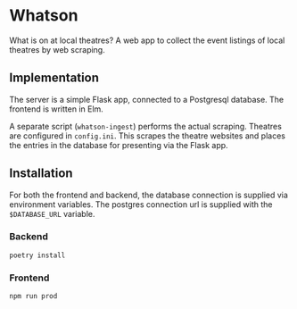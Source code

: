 # Whatson

What is on at local theatres?  A web app to collect the event listings of local
theatres by web scraping.

## Implementation

The server is a simple Flask app, connected to a Postgresql database. The
frontend is written in Elm.

A separate script (`whatson-ingest`) performs the actual scraping. Theatres are
configured in `config.ini`. This scrapes the theatre websites and places the
entries in the database for presenting via the Flask app.

## Installation

For both the frontend and backend, the database connection is supplied via
environment variables. The postgres connection url is supplied with the
`$DATABASE_URL` variable.

### Backend

`poetry install`

### Frontend

`npm run prod`
